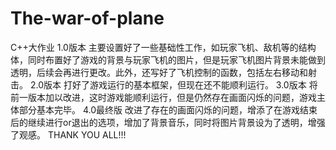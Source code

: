 # The-war-of-plane
C++大作业
1.0版本
  主要设置好了一些基础性工作，如玩家飞机、敌机等的结构体，同时布置好了游戏的背景与玩家飞机的图片，但是玩家飞机图片背景未能做到透明，后续会再进行更改。此外，还写好了飞机控制的函数，包括左右移动和射击。
2.0版本
  打好了游戏运行的基本框架，但现在还不能顺利运行。
3.0版本
  将前一版本加以改进，这时游戏能顺利运行，但是仍然存在画面闪烁的问题，游戏主体部分基本完毕。
4.0最终版
  改进了存在的画面闪烁的问题，增添了在游戏结束后的继续进行or退出的选项，增加了背景音乐，同时将图片背景设为了透明，增强了观感。
THANK YOU ALL!!!

